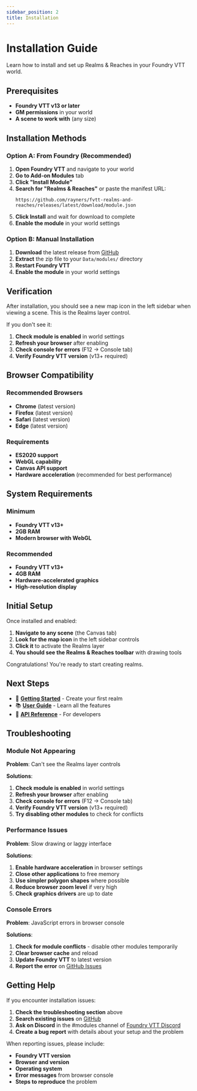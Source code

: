 ```yaml
---
sidebar_position: 2
title: Installation
---
```


# Installation Guide

Learn how to install and set up Realms & Reaches in your Foundry VTT world.

## Prerequisites

- **Foundry VTT v13 or later**
- **GM permissions** in your world
- **A scene to work with** (any size)

## Installation Methods

### Option A: From Foundry (Recommended)

1. **Open Foundry VTT** and navigate to your world
2. **Go to Add-on Modules** tab
3. **Click "Install Module"**
4. **Search for "Realms & Reaches"** or paste the manifest URL:
   ```
   https://github.com/rayners/fvtt-realms-and-reaches/releases/latest/download/module.json
   ```
5. **Click Install** and wait for download to complete
6. **Enable the module** in your world settings

### Option B: Manual Installation

1. **Download** the latest release from [GitHub](https://github.com/rayners/fvtt-realms-and-reaches/releases)
2. **Extract** the zip file to your `Data/modules/` directory
3. **Restart Foundry VTT**
4. **Enable the module** in your world settings

## Verification

After installation, you should see a new map icon in the left sidebar when viewing a scene. This is the Realms layer control.

If you don't see it:
1. **Check module is enabled** in world settings
2. **Refresh your browser** after enabling
3. **Check console for errors** (F12 → Console tab)
4. **Verify Foundry VTT version** (v13+ required)

## Browser Compatibility

### Recommended Browsers
- **Chrome** (latest version)
- **Firefox** (latest version)
- **Safari** (latest version)
- **Edge** (latest version)

### Requirements
- **ES2020 support**
- **WebGL capability**
- **Canvas API support**
- **Hardware acceleration** (recommended for best performance)

## System Requirements

### Minimum
- **Foundry VTT v13+**
- **2GB RAM**
- **Modern browser with WebGL**

### Recommended
- **Foundry VTT v13+**
- **4GB RAM**
- **Hardware-accelerated graphics**
- **High-resolution display**

## Initial Setup

Once installed and enabled:

1. **Navigate to any scene** (the Canvas tab)
2. **Look for the map icon** in the left sidebar controls
3. **Click it** to activate the Realms layer
4. **You should see the Realms & Reaches toolbar** with drawing tools

Congratulations! You're ready to start creating realms.

## Next Steps

- 📖 **[Getting Started](getting-started)** - Create your first realm
- 📚 **[User Guide](user-guide)** - Learn all the features
- 🔧 **[API Reference](api-reference)** - For developers

## Troubleshooting

### Module Not Appearing

**Problem**: Can't see the Realms layer controls

**Solutions**:
1. **Check module is enabled** in world settings
2. **Refresh your browser** after enabling
3. **Check console for errors** (F12 → Console tab)
4. **Verify Foundry VTT version** (v13+ required)
5. **Try disabling other modules** to check for conflicts

### Performance Issues

**Problem**: Slow drawing or laggy interface

**Solutions**:
1. **Enable hardware acceleration** in browser settings
2. **Close other applications** to free memory
3. **Use simpler polygon shapes** where possible
4. **Reduce browser zoom level** if very high
5. **Check graphics drivers** are up to date

### Console Errors

**Problem**: JavaScript errors in browser console

**Solutions**:
1. **Check for module conflicts** - disable other modules temporarily
2. **Clear browser cache** and reload
3. **Update Foundry VTT** to latest version
4. **Report the error** on [GitHub Issues](https://github.com/rayners/fvtt-realms-and-reaches/issues)

## Getting Help

If you encounter installation issues:

1. **Check the troubleshooting section** above
2. **Search existing issues** on [GitHub](https://github.com/rayners/fvtt-realms-and-reaches/issues)
3. **Ask on Discord** in the #modules channel of [Foundry VTT Discord](https://discord.gg/foundryvtt)
4. **Create a bug report** with details about your setup and the problem

When reporting issues, please include:
- **Foundry VTT version**
- **Browser and version**
- **Operating system**
- **Error messages** from browser console
- **Steps to reproduce** the problem